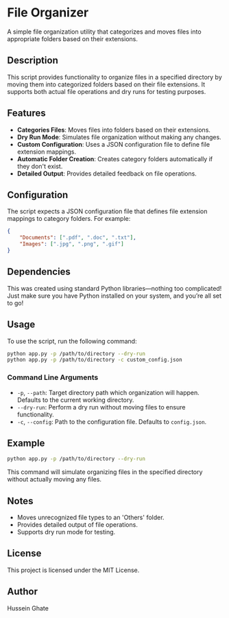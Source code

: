 # File Organizer

A simple file organization utility that categorizes and moves files into appropriate folders based on their extensions.

## Description

This script provides functionality to organize files in a specified directory by moving them into categorized folders based on their file extensions. It supports both actual file operations and dry runs for testing purposes.

## Features

- **Categories Files**: Moves files into folders based on their extensions.
- **Dry Run Mode**: Simulates file organization without making any changes.
- **Custom Configuration**: Uses a JSON configuration file to define file extension mappings.
- **Automatic Folder Creation**: Creates category folders automatically if they don't exist.
- **Detailed Output**: Provides detailed feedback on file operations.

## Configuration

The script expects a JSON configuration file that defines file extension mappings to category folders. For example:

```json
{
    "Documents": [".pdf", ".doc", ".txt"],
    "Images": [".jpg", ".png", ".gif"]
}
```

## Dependencies
This was created using standard Python libraries—nothing too complicated! Just make sure you have Python installed on your system, and you’re all set to go!

## Usage

To use the script, run the following command:

```sh
python app.py -p /path/to/directory --dry-run
python app.py -p /path/to/directory -c custom_config.json
```

### Command Line Arguments

- `-p`, `--path`: Target directory path which organization will happen. Defaults to the current working directory.
- `--dry-run`: Perform a dry run without moving files to ensure functionality.
- `-c`, `--config`: Path to the configuration file. Defaults to `config.json`.

## Example

```sh
python app.py -p /path/to/directory --dry-run
```

This command will simulate organizing files in the specified directory without actually moving any files.

## Notes

- Moves unrecognized file types to an 'Others' folder.
- Provides detailed output of file operations.
- Supports dry run mode for testing.

## License

This project is licensed under the MIT License.

## Author

Hussein Ghate
